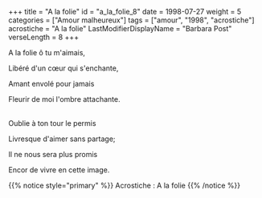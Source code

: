 +++
title = "A la folie"
id = "a_la_folie_8"
date = 1998-07-27
weight = 5
categories = ["Amour malheureux"]
tags = ["amour", "1998", "acrostiche"]
acrostiche = "A la folie"
LastModifierDisplayName = "Barbara Post"
verseLength = 8
+++

A la folie ô tu m'aimais,

Libéré d'un cœur qui s'enchante,

Amant envolé pour jamais

Fleurir de moi l'ombre attachante.

 \
Oublie à ton tour le permis

Livresque d'aimer sans partage;

Il ne nous sera plus promis

Encor de vivre en cette image.

{{% notice style="primary" %}}
Acrostiche : A la folie
{{% /notice %}}
